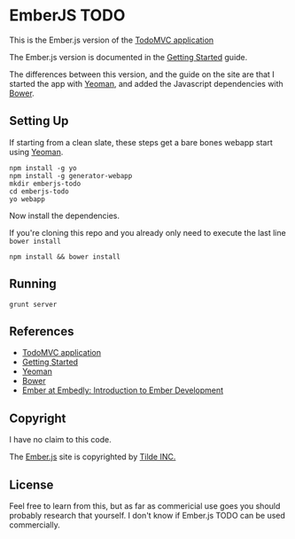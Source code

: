 # EmberJS TODO

This is the Ember.js version of the [TodoMVC application](http://todomvc.com/)

The Ember.js version is documented in the
[Getting Started](http://emberjs.com/guides/getting-started/) guide.

The differences between this version, and the guide on the site are that I
started the app with [Yeoman](http://yeoman.io/), and added the Javascript
dependencies with [Bower](http://bower.io/).

## Setting Up

If starting from a clean slate, these steps get a bare bones webapp start
using [Yeoman](http://yeoman.io/).

    npm install -g yo
    npm install -g generator-webapp
    mkdir emberjs-todo
    cd emberjs-todo
    yo webapp

Now install the dependencies.

If you're cloning this repo and you already  only need to execute the last line `bower install`

    npm install && bower install

## Running

    grunt server

## References

- [TodoMVC application](http://todomvc.com/)
- [Getting Started](http://emberjs.com/guides/getting-started/)
- [Yeoman](http://yeoman.io/)
- [Bower](http://bower.io/)
- [Ember at Embedly: Introduction to Ember Development](http://blog.embed.ly/post/46586649344/introduction-to-ember-development)

## Copyright

I have no claim to this code.

The [Ember.js](http://emberjs.com) site is copyrighted by
[Tilde INC.](http://tilde.io)

## License

Feel free to learn from this, but as far as commericial use goes you
should probably research that yourself. I don't know if Ember.js TODO can
be used commercially.

